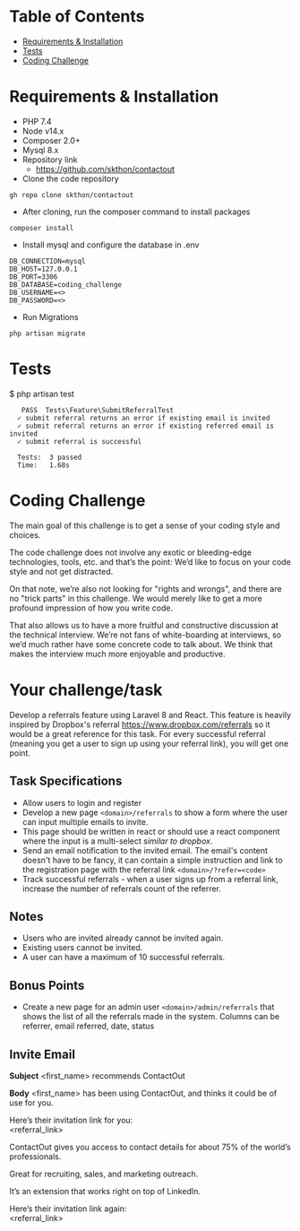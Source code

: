 # Table of Contents
  - [Requirements & Installation](#requirements-installation)
  - [Tests](#Tests)
  - [Coding Challenge](#coding-challenge)

# Requirements & Installation
- PHP 7.4
- Node v14.x
- Composer 2.0+
- Mysql 8.x
- Repository link
  - https://github.com/skthon/contactout
- Clone the code repository
```
gh repo clone skthon/contactout
```
- After cloning, run the composer command to install packages
```
composer install
```
- Install mysql and configure the database in .env 
```
DB_CONNECTION=mysql
DB_HOST=127.0.0.1
DB_PORT=3306
DB_DATABASE=coding_challenge
DB_USERNAME=<>
DB_PASSWORD=<>
```
- Run Migrations
```
php artisan migrate
```


# Tests
$ php artisan test
```
   PASS  Tests\Feature\SubmitReferralTest
  ✓ submit referral returns an error if existing email is invited
  ✓ submit referral returns an error if existing referred email is invited
  ✓ submit referral is successful

  Tests:  3 passed
  Time:   1.68s
```

# Coding Challenge

The main goal of this challenge is to get a sense of your coding style and choices.

The code challenge does not involve any exotic or bleeding-edge technologies, tools, etc. and that’s the point: We’d like to focus on your code style and not get distracted.

On that note, we’re also not looking for "rights and wrongs", and there are no "trick parts" in this challenge. We would merely like to get a more profound impression of how you write code.

That also allows us to have a more fruitful and constructive discussion at the technical interview. We’re not fans of white-boarding at interviews, so we’d much rather have some concrete code to talk about. We think that makes the interview much more enjoyable and productive.


# Your challenge/task

Develop a referrals feature using Laravel 8 and React. This feature is heavily inspired by Dropbox's referral https://www.dropbox.com/referrals so it would be a great reference for this task. For every successful referral (meaning you get a user to sign up using your referral link), you will get one point.

## Task Specifications

* Allow users to login and register
* Develop a new page `<domain>/referrals` to show a form where the user can input multiple emails to invite.
* This page should be written in react or should use a react component where the input is a multi-select _similar to dropbox_.
* Send an email notification to the invited email. The email's content doesn't have to be fancy, it can contain a simple instruction and link to the registration page with the referral link `<domain>/?refer=<code>`
* Track successful referrals - when a user signs up from a referral link, increase the number of referrals count of the referrer.

## Notes
* Users who are invited already cannot be invited again.
* Existing users cannot be invited.
* A user can have a maximum of 10 successful referrals.

## Bonus Points
* Create a new page for an admin user `<domain>/admin/referrals` that shows the list of all the referrals made in the system. Columns can be referrer, email referred, date, status

## Invite Email
**Subject**
<first_name> recommends ContactOut

**Body**
<first_name> has been using ContactOut, and thinks it could be of use for you.  
  
Here’s their invitation link for you:  
<referral_link>
  
ContactOut gives you access to contact details for about 75% of the world’s professionals.  
  
Great for recruiting, sales, and marketing outreach.  
  
It’s an extension that works right on top of LinkedIn.  
  
Here’s their invitation link again:  
<referral_link>
